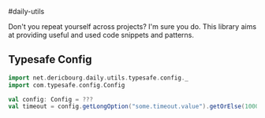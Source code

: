 #daily-utils

Don't you repeat yourself across projects? I'm sure you do. 
This library aims at providing useful and used code snippets and patterns. 
 
## Typesafe Config
 
```scala
import net.dericbourg.daily.utils.typesafe.config._
import com.typesafe.config.Config

val config: Config = ???
val timeout = config.getLongOption("some.timeout.value").getOrElse(1000)
```
